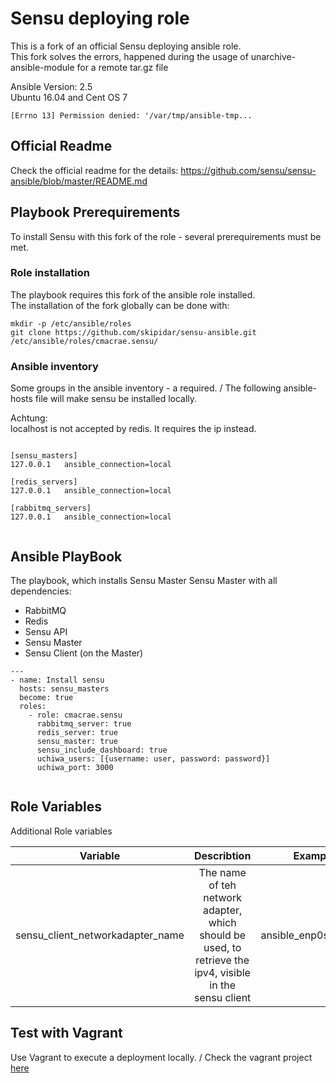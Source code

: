 # Sensu deploying role
This is a fork of an official Sensu deploying ansible role. \
This fork solves the errors, happened during the usage of unarchive-ansible-module for a remote tar.gz file

Ansible Version: 2.5 \
Ubuntu 16.04 and Cent OS 7

```
[Errno 13] Permission denied: '/var/tmp/ansible-tmp...
```


## Official Readme
Check the official readme for the details:
https://github.com/sensu/sensu-ansible/blob/master/README.md



## Playbook Prerequirements

To install Sensu with this fork of the role - several prerequirements must be met.


### Role installation

The playbook requires this fork of the ansible role installed. \
The installation of the fork globally can be done with:

```
mkdir -p /etc/ansible/roles
git clone https://github.com/skipidar/sensu-ansible.git /etc/ansible/roles/cmacrae.sensu/
```

### Ansible inventory 
Some groups in the ansible inventory - a required. /
The following ansible-hosts file will make sensu be installed locally.

Achtung: \
localhost is not accepted by redis. It requires the ip instead.

```

[sensu_masters]
127.0.0.1   ansible_connection=local

[redis_servers]
127.0.0.1   ansible_connection=local

[rabbitmq_servers]
127.0.0.1   ansible_connection=local
			
```




## Ansible PlayBook

The playbook, which installs  Sensu Master Sensu Master with all dependencies:
 - RabbitMQ
 - Redis
 - Sensu API
 - Sensu Master
 - Sensu Client (on the Master)


```
---
- name: Install sensu
  hosts: sensu_masters
  become: true
  roles:
    - role: cmacrae.sensu
      rabbitmq_server: true
      redis_server: true
      sensu_master: true
      sensu_include_dashboard: true         
      uchiwa_users: [{username: user, password: password}]
      uchiwa_port: 3000
      
```

## Role Variables
Additional Role variables

| Variable        | Describtion           | Example  |
| ------------- |:-------------:| -----:|
| sensu_client_networkadapter_name      | The name of teh network adapter, which should be used, to retrieve the ipv4, visible in the sensu client | ansible_enp0s8 |


## Test with Vagrant
Use Vagrant to execute a deployment locally. /
Check the vagrant project [here](https://github.com/skipidar/sensu-ansible/tree/master/tests)

